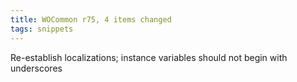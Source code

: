 ```yaml
---
title: WOCommon r75, 4 items changed
tags: snippets
---
```


Re-establish localizations; instance variables should not begin with underscores
